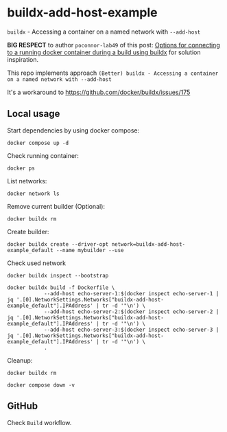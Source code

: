 # buildx-add-host-example
`buildx` - Accessing a container on a named network with `--add-host`

**BIG RESPECT** to author `poconnor-lab49` of this post: [Options for connecting to a running docker container during a build using buildx](https://twl.lab49.com/author/poconnor-lab49/afaa80643a69ababdb1308fdb7b7ee9c) for solution inspiration.

This repo implements approach `(Better) buildx - Accessing a container on a named network with --add-host`

It's a workaround to https://github.com/docker/buildx/issues/175

## Local usage
Start dependencies by using docker compose:
```shell
docker compose up -d
```

Check running container:
```shell
docker ps
```

List networks:
```shell
docker network ls
```

Remove current builder (Optional):
```shell
docker buildx rm
```

Create builder:
```shell
docker buildx create --driver-opt network=buildx-add-host-example_default --name mybuilder --use
```

Check used network
```shell
docker buildx inspect --bootstrap
```

```shell
docker buildx build -f Dockerfile \
            --add-host echo-server-1:$(docker inspect echo-server-1 | jq '.[0].NetworkSettings.Networks["buildx-add-host-example_default"].IPAddress' | tr -d '"\n') \
            --add-host echo-server-2:$(docker inspect echo-server-2 | jq '.[0].NetworkSettings.Networks["buildx-add-host-example_default"].IPAddress' | tr -d '"\n') \
            --add-host echo-server-3:$(docker inspect echo-server-3 | jq '.[0].NetworkSettings.Networks["buildx-add-host-example_default"].IPAddress' | tr -d '"\n') \
            .
```

Cleanup:
```shell
docker buildx rm
```

```shell
docker compose down -v
```

## GitHub
Check `Build` workflow.

